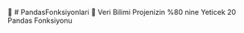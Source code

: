:raised_back_of_hand: # PandasFonksiyonlari :raised_back_of_hand:
 Veri Bilimi Projenizin %80 nine Yeticek 20 Pandas Fonksiyonu
